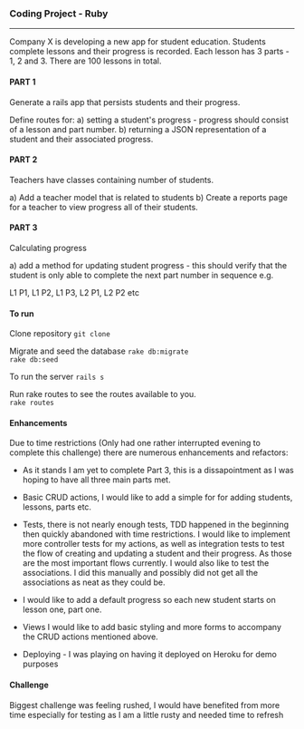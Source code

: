 ### Coding Project - Ruby
--------------

Company X is developing a new app for student education. Students complete lessons and their progress is recorded.
Each lesson has 3 parts - 1, 2 and 3. There are 100 lessons in total.

#### PART 1

Generate a rails app that persists students and their progress.

Define routes for:
a) setting a student's progress - progress should consist of a lesson and part number.
b) returning a JSON representation of a student and their associated progress.

#### PART 2

Teachers have classes containing number of students.

a) Add a teacher model that is related to students
b) Create a reports page for a teacher to view progress all of their students.

#### PART 3

Calculating progress

a) add a method for updating student progress - this should verify that the
student is only able to complete the next part number in sequence e.g.

L1 P1, L1 P2, L1 P3, L2 P1, L2 P2 etc

#### To run
Clone repository
`git clone`

Migrate and seed the database     `rake db:migrate`  
`rake db:seed`

To run the server
`rails s`

Run rake routes to see the routes available to you.  
`rake routes`

#### Enhancements
Due to time restrictions (Only had one rather interrupted evening to complete this challenge) there are numerous enhancements and refactors:

- As it stands I am yet to complete Part 3, this is a dissapointment as I was hoping to have all three main parts met.

- Basic CRUD actions, I would like to add a simple for for adding students, lessons, parts etc.

- Tests, there is not nearly enough tests, TDD happened in the beginning then quickly abandoned with time restrictions. I would like to implement more controller tests for my actions, as well as integration
tests to test the flow of creating and updating a student and their progress. As those are the most important flows currently. I would also like to test the associations. I did this manually and possibly did not get all the associations as neat as they could be.

- I would like to add a default progress so each new student starts on lesson one, part one.

- Views I would like to add basic styling and more forms to accompany the CRUD actions mentioned above.

- Deploying - I was playing on having it deployed on Heroku for demo purposes

#### Challenge
Biggest challenge was feeling rushed, I would have benefited from more time especially for testing as I am a little rusty and needed time to refresh
